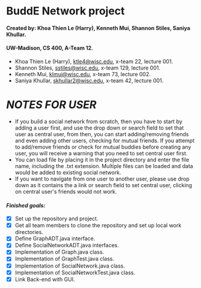 # BuddE Network project
#### Created by: Khoa Thien Le (Harry), Kenneth Mui, Shannon Stiles, Saniya Khullar.
#### UW-Madison, CS 400, A-Team 12.
- Khoa Thien Le (Harry), ktle4@wisc.edu, x-team 22, lecture 001.
- Shannon Stiles, sstiles@wisc.edu, x-team 129, lecture 001.
- Kenneth Mui, klmui@wisc.edu, x-team 73, lecture 002.
- Saniya Khullar, skhullar2@wisc.edu, x-team 42, lecture 001.

# ***NOTES FOR USER***
- If you build a social network from scratch, then you have to start by adding a user first, and use the drop down or search field to set that user as central user, from then, you can start adding/removing friends and even adding other users, checking for mutual friends. If you attempt to add/remove friends or check for mutual buddies before creating any user, you will receive a warning that you need to set central user first.
- You can load file by placing it in the project directory and enter the file name, including the .txt extension. Multiple files can be loaded and data would be added to existing social network.
- If you want to navigate from one user to another user, please use drop down as it contains the a link or search field to set central user, clicking on central user's friends would not work.

#### ***Finished goals:***
- [X] Set up the repository and project.
- [X] Get all team members to clone the repository and set up local work directories.
- [X] Define GraphADT.java interface.
- [X] Define SocialNetworkADT.java interfaces.
- [X] Implementation of Graph.java class.
- [X] Implementation of GraphTest.java class.
- [X] Implementation of SocialNetwork.java class.
- [X] Implementation of SocialNetworkTest.java class.
- [X] Link Back-end with GUI.

